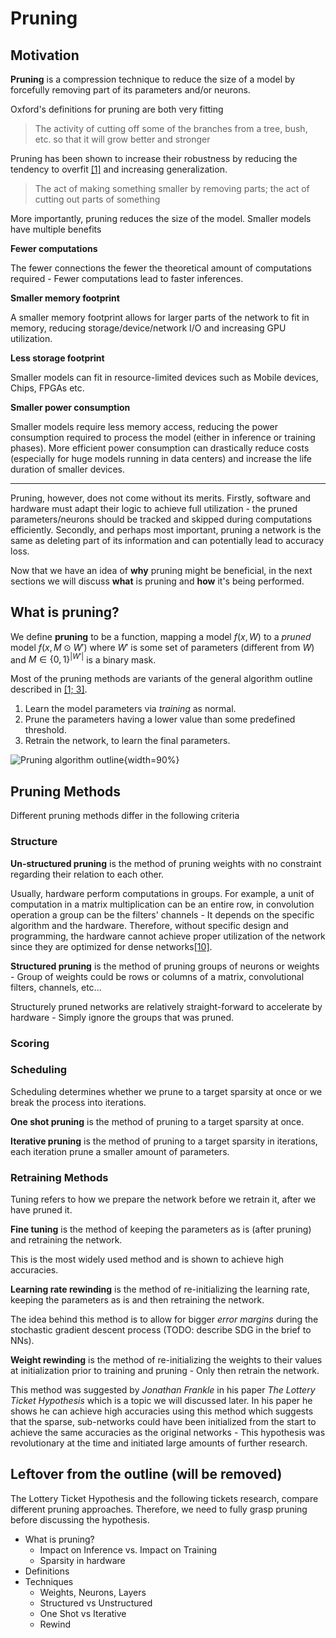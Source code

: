 # Pruning

## Motivation

**Pruning** is a compression technique to reduce the size of a model by forcefully removing part of its parameters and/or neurons.

Oxford's definitions for pruning are both very fitting

> The activity of cutting off some of the branches from a tree, bush, etc. so that it will grow better and stronger

Pruning has been shown to increase their robustness by reducing the tendency to overfit [[1]](#ref-1) and increasing generalization.

> The act of making something smaller by removing parts; the act of cutting out parts of something

More importantly, pruning reduces the size of the model. Smaller models have multiple benefits

**Fewer computations**

The fewer connections the fewer the theoretical amount of computations required - Fewer computations lead to faster inferences.

**Smaller memory footprint**

A smaller memory footprint allows for larger parts of the network to fit in memory, reducing storage/device/network I/O and increasing GPU utilization.

**Less storage footprint**

Smaller models can fit in resource-limited devices such as Mobile devices, Chips, FPGAs etc.

**Smaller power consumption**

Smaller models require less memory access, reducing the power consumption required to process the model (either in inference or training phases). More efficient power consumption can drastically reduce costs (especially for huge models running in data centers) and increase the life duration of smaller devices.

---

Pruning, however, does not come without its merits. Firstly, software and hardware must adapt their logic to achieve full utilization - the pruned parameters/neurons should be tracked and skipped during computations efficiently. Secondly, and perhaps most important, pruning a network is the same as deleting part of its information and can potentially lead to accuracy loss. 

Now that we have an idea of **why** pruning might be beneficial, in the next sections we will discuss **what** is pruning and **how** it's being performed.

## What is pruning?

We define **pruning** to be a function, mapping a model $f(x, W)$ to a _pruned_ model $f(x, M \odot W')$ where $W'$ is some set of parameters (different from $W$) and $M \in \{0, 1\}^{|W'|}$ is a binary mask.

Most of the pruning methods are variants of the general algorithm outline described in [[1; 3]](#ref-1).

1. Learn the model parameters via _training_ as normal.
2. Prune the parameters having a lower value than some predefined threshold.
3. Retrain the network, to learn the final parameters.

![Pruning algorithm outline](assets/pruning-algorithm-outline.png){width=90%}

## Pruning Methods

Different pruning methods differ in the following criteria

### Structure

**Un-structured pruning** is the method of pruning weights with no constraint regarding their relation to each other.

Usually, hardware perform computations in groups. For example, a unit of computation in a matrix multiplication can be an entire row, in convolution operation a group can be the filters' channels - It depends on the specific algorithm and the hardware. Therefore, without specific design and programming, the hardware cannot achieve proper utilization of the network since they are optimized for dense networks[[10]](#ref-10).

**Structured pruning** is the method of pruning groups of neurons or weights - Group of weights could be rows or columns of a matrix, convolutional filters, channels, etc... 

Structurely pruned networks are relatively straight-forward to accelerate by hardware - Simply ignore the groups that was pruned.

### Scoring

### Scheduling

Scheduling determines whether we prune to a target sparsity at once or we break the process into iterations.

**One shot pruning** is the method of pruning to a target sparsity at once.

**Iterative pruning** is the method of pruning to a target sparsity in iterations, each iteration prune a smaller amount of parameters.

### Retraining Methods

Tuning refers to how we prepare the network before we retrain it, after we have pruned it. 

**Fine tuning** is the method of keeping the parameters as is (after pruning) and retraining the network.

This is the most widely used method and is shown to achieve high accuracies.

**Learning rate rewinding** is the method of re-initializing the learning rate, keeping the parameters as is and then retraining the network.

The idea behind this method is to allow for bigger _error margins_ during the stochastic gradient descent process (TODO: describe SDG in the brief to NNs).

**Weight rewinding** is the method of re-initializing the weights to their values at initialization prior to training and pruning - Only then retrain the network.

This method was suggested by *Jonathan Frankle* in his paper *The Lottery Ticket Hypothesis* which is a topic we will discussed later. In his paper he shows he can achieve high accuracies using this method which suggests that the sparse, sub-networks could have been initialized from the start to achieve the same accuracies as the original networks - This hypothesis was revolutionary at the time and initiated large amounts of further research.

## Leftover from the outline (will be removed)

The Lottery Ticket Hypothesis and the following tickets research, compare different pruning approaches. Therefore, we need to fully grasp pruning before discussing the hypothesis.

- What is pruning?
  - Impact on Inference vs. Impact on Training
  - Sparsity in hardware
- Definitions
- Techniques
  - Weights, Neurons, Layers
  - Structured vs Unstructured
  - One Shot vs Iterative
  - Rewind

